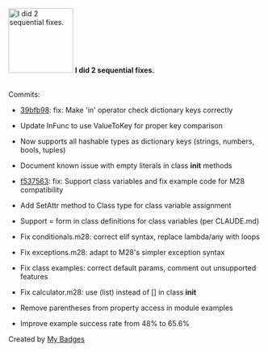 <img src="https://my-badges.github.io/my-badges/fix-2.png" alt="I did 2 sequential fixes." title="I did 2 sequential fixes." width="128">
<strong>I did 2 sequential fixes.</strong>
<br><br>

Commits:

- <a href="https://github.com/mmichie/m28/commit/39bfb9867cf57dd6bf9ed626294395ba6b789755">39bfb98</a>: fix: Make 'in' operator check dictionary keys correctly

- Update InFunc to use ValueToKey for proper key comparison
- Now supports all hashable types as dictionary keys (strings, numbers, bools, tuples)
- Document known issue with empty literals in class __init__ methods
- <a href="https://github.com/mmichie/m28/commit/f5375639b799fdc5c1c11ba714d8f690b70c06ea">f537563</a>: fix: Support class variables and fix example code for M28 compatibility

- Add SetAttr method to Class type for class variable assignment
- Support = form in class definitions for class variables (per CLAUDE.md)
- Fix conditionals.m28: correct elif syntax, replace lambda/any with loops
- Fix exceptions.m28: adapt to M28's simpler exception syntax
- Fix class examples: correct default params, comment out unsupported features
- Fix calculator.m28: use (list) instead of [] in class __init__
- Remove parentheses from property access in module examples
- Improve example success rate from 48% to 65.6%


Created by <a href="https://github.com/my-badges/my-badges">My Badges</a>